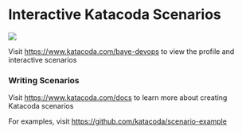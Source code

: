# Interactive Katacoda Scenarios

[![](http://shields.katacoda.com/katacoda/baye-devops/count.svg)](https://www.katacoda.com/baye-devops "Get your profile on Katacoda.com")

Visit https://www.katacoda.com/baye-devops to view the profile and interactive scenarios

### Writing Scenarios
Visit https://www.katacoda.com/docs to learn more about creating Katacoda scenarios

For examples, visit https://github.com/katacoda/scenario-example
